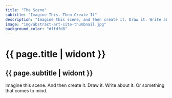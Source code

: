 ```yaml
---
title: "The Scene"
subtitle: "Imagine This. Then Create It"
description: "Imagine this scene, and then create it. Draw it. Write about it. Or something that comes to mind."
image: "img/abstract-art-site-thumbnail.jpg"
background_color: "#ffdfd8"
---
```

# {{ page.title | widont }}
## {{ page.subtitle | widont }}

<p>Imagine this scene. And then create it. Draw it. Write about it. Or something that comes to mind.</p>
<p class="_random random"
	data-child="span"
	data-template="[[ numbers ]] [[ adjectives ]] [[ objects-plural ]] [[ adverbs ]] [[ verbs ]]" data-params='{"min":2,"max":15}'></p>